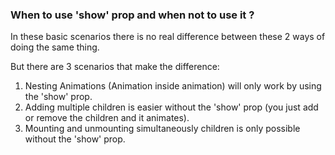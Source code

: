 ### When to use 'show' prop and when not to use it ?

In these basic scenarios there is no real difference between these 2 ways of doing the same thing.

But there are 3 scenarios that make the difference:
1. Nesting Animations (Animation inside animation) will only work by using the 'show' prop.
2. Adding multiple children is easier without the 'show' prop (you just add or remove the children and it animates).
3. Mounting and unmounting simultaneously children is only possible without the 'show' prop.
